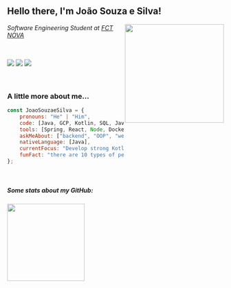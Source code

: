 <h2> Hello there, I'm João Souza e Silva! </h2>
<img align='right' src="https://media.giphy.com/media/8m4gPv1UFz1jmiCtKd/giphy.gif" width="230">
<p><em>Software Engineering Student at <a href="https://www.fct.unl.pt">FCT NOVA</a>
</em></p>

<br>
<br>

<div> 
 <a href="http://discordapp.com/users/Mambo#5711" target="_blank"><img src="https://img.shields.io/badge/Discord-7289DA?style=for-the-badge&logo=discord&logoColor=white" target="_blank"></a> 
  <a href = "mailto:joaosouzaesilva48@gmail.com"><img src="https://img.shields.io/badge/-Gmail-%23333?style=for-the-badge&logo=gmail&logoColor=white" target="_blank"></a>
  <a href="https://www.linkedin.com/in/joaosouzasilva" target="_blank"><img src="https://img.shields.io/badge/-LinkedIn-%230077B5?style=for-the-badge&logo=linkedin&logoColor=white" target="_blank"></a> 
</div>  
<br>
<br>

### A little more about me...  

```javascript
const JoaoSouzaeSilva = {
    pronouns: "He" | "Him",
    code: [Java, GCP, Kotlin, SQL, Javascript, C, Python, HTML, CSS],
    tools: [Spring, React, Node, Docker],
    askMeAbout: ["backend", "OOP", "web dev", "sports"],
    nativeLanguage: [Java],
    currentFocus: "Develop strong Kotlin foundations",
    funFact: "there are 10 types of people in this world, those who understand binary and those who dont"
};
```
<br>

<h5> Some stats about my GitHub: </h5>
<div align="left">
  <a href="https://github.com/JoaoSouzaeSilva">
  <img height="180em" src="https://github-readme-stats.vercel.app/api?username=JoaoSouzaeSilva&show_icons=true&theme=cobalt&include_all_commits=true&count_private=true"/>
</div>
